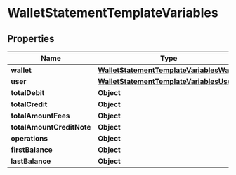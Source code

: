 

# WalletStatementTemplateVariables


## Properties

| Name | Type | Description | Notes |
|------------ | ------------- | ------------- | -------------|
|**wallet** | [**WalletStatementTemplateVariablesWallet**](WalletStatementTemplateVariablesWallet.md) |  |  [optional] |
|**user** | [**WalletStatementTemplateVariablesUser**](WalletStatementTemplateVariablesUser.md) |  |  [optional] |
|**totalDebit** | **Object** |  |  [optional] |
|**totalCredit** | **Object** |  |  [optional] |
|**totalAmountFees** | **Object** |  |  [optional] |
|**totalAmountCreditNote** | **Object** |  |  [optional] |
|**operations** | **Object** |  |  [optional] |
|**firstBalance** | **Object** |  |  [optional] |
|**lastBalance** | **Object** |  |  [optional] |



